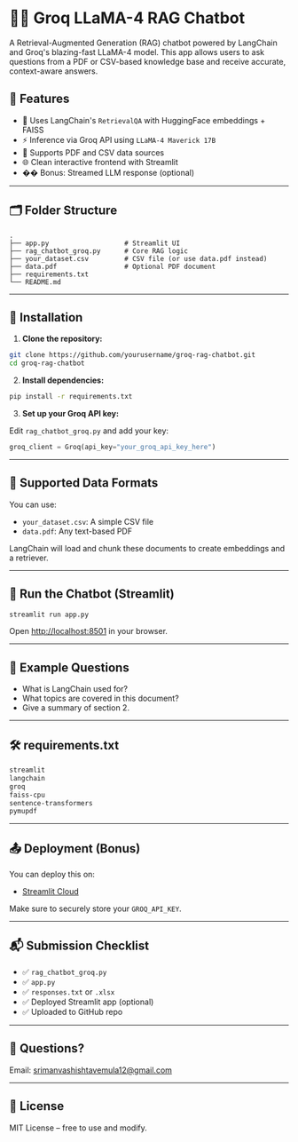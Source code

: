 # 🧙‍♂️ Groq LLaMA-4 RAG Chatbot

A Retrieval-Augmented Generation (RAG) chatbot powered by LangChain and Groq's blazing-fast LLaMA-4 model. This app allows users to ask questions from a PDF or CSV-based knowledge base and receive accurate, context-aware answers.

## 🚀 Features

* 🧠 Uses LangChain's `RetrievalQA` with HuggingFace embeddings + FAISS
* ⚡ Inference via Groq API using `LLaMA-4 Maverick 17B`
* 📄 Supports PDF and CSV data sources
* 🌐 Clean interactive frontend with Streamlit
* �� Bonus: Streamed LLM response (optional)

---

## 🗂️ Folder Structure

```
.
├── app.py                   # Streamlit UI
├── rag_chatbot_groq.py      # Core RAG logic
├── your_dataset.csv         # CSV file (or use data.pdf instead)
├── data.pdf                 # Optional PDF document
├── requirements.txt
└── README.md
```

---

## 📆 Installation

1. **Clone the repository:**

```bash
git clone https://github.com/yourusername/groq-rag-chatbot.git
cd groq-rag-chatbot
```

2. **Install dependencies:**

```bash
pip install -r requirements.txt
```

3. **Set up your Groq API key:**

Edit `rag_chatbot_groq.py` and add your key:

```python
groq_client = Groq(api_key="your_groq_api_key_here")
```

---

## 🧠 Supported Data Formats

You can use:

* `your_dataset.csv`: A simple CSV file
* `data.pdf`: Any text-based PDF

LangChain will load and chunk these documents to create embeddings and a retriever.

---

## 🏃 Run the Chatbot (Streamlit)

```bash
streamlit run app.py
```

Open [http://localhost:8501](http://localhost:8501) in your browser.

---

## 🧹 Example Questions

* What is LangChain used for?
* What topics are covered in this document?
* Give a summary of section 2.

---

## 🛠 requirements.txt

```txt
streamlit
langchain
groq
faiss-cpu
sentence-transformers
pymupdf
```

---

## 📤 Deployment (Bonus)

You can deploy this on:

* [Streamlit Cloud](https://streamlit.io/cloud)

Make sure to securely store your `GROQ_API_KEY`.

---

## 📬 Submission Checklist

* ✅ `rag_chatbot_groq.py`
* ✅ `app.py`
* ✅ `responses.txt` or `.xlsx`
* ✅ Deployed Streamlit app (optional)
* ✅ Uploaded to GitHub repo

---

## 📧 Questions?

Email: [srimanvashishtavemula12@gmail.com](mailto:srimanvashishtavemula12@gmail.com)

---

## 📝 License

MIT License – free to use and modify.
